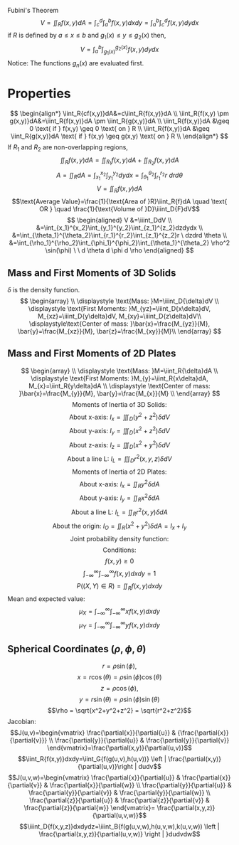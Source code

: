 Fubini's Theorem 
$$V=\iint_R{f(x,y)}dA=\int_c^d{\int_a^b{f(x,y)}}dxdy=\int_a^b{\int_c^d{f(x,y)}}dydx$$
if $R$ is defined by $a\leq x \leq b$ and $g_1(x) \leq y \leq g_2(x)$ then,
$$V=\int_a^b{\int_{g_1(x)}^{g_2(x)}{f(x,y)}}dydx$$
Notice: The functions $g_n(x)$ are evaluated first.
# Properties
$$
\begin{align*}
\iint_R{cf(x,y)}dA&=c\iint_R{f(x,y)}dA \\
\iint_R{f(x,y) \pm g(x,y)}dA&=\iint_R{f(x,y)}dA \pm \iint_R{g(x,y)}dA \\
\iint_R{f(x,y)}dA &\geq 0 \text{ if } f(x,y) \geq 0 \text{ on } R \\
\iint_R{f(x,y)}dA &\geq \iint_R{g(x,y)}dA \text{ if } f(x,y) \geq g(x,y) \text{ on } R \\ 
\end{align*}
$$
If $R_1$ and $R_2$ are non-overlapping regions, 
$$\iint_R{f(x,y)}dA=\iint_{R_1}{f(x,y)}dA+\iint_{R_2}{f(x,y)}dA$$
$$A=\iint_RdA=\int_{x_1}^{x_2}\int_{y_1}^{y_2}dydx=\int_{\theta_1}^{\theta_2}\int_{r_1}^{r_2}r\ drd \theta$$
$$V=\iint_R{f(x,y)}dA$$
$$\text{Average Value}=\frac{1}{\text{Area of }R}\iint_R{f}dA \quad \text{ OR } \quad \frac{1}{\text{Volume of }D}\iiint_D{F}dV$$
$$
\begin{aligned}
V &=\iiint_DdV \\ 
&=\int_{x_1}^{x_2}\int_{y_1}^{y_2}\int_{z_1}^{z_2}dzdydx \\
&=\int_{\theta_1}^{\theta_2}\int_{r_1}^{r_2}\int_{z_1}^{z_2}r \ dzdrd \theta \\
&=\int_{\rho_1}^{\rho_2}\int_{\phi_1}^{\phi_2}\int_{\theta_1}^{\theta_2} \rho^2 \sin(\phi) \ \ d \theta d \phi d \rho
\end{aligned}
$$
## Mass and First Moments of 3D Solids
$\delta$ is the density function.
$$
\begin{array} \\
\displaystyle \text{Mass: }M=\iiint_D{\delta}dV \\
\displaystyle \text{First Moments: }M_{yz}=\iiint_D{x\delta}dV, M_{xz}=\iiint_D{y\delta}dV, M_{xy}=\iiint_D{z\delta}dV\\
\displaystyle\text{Center of mass: }\bar{x}=\frac{M_{yz}}{M}, \bar{y}=\frac{M_{xz}}{M}, \bar{z}=\frac{M_{xy}}{M}\\
\end{array}
$$
## Mass and First Moments of 2D Plates
$$
\begin{array} \\
  \displaystyle  \text{Mass: }M=\iint_R{\delta}dA \\
  \displaystyle  \text{First Moments: }M_{y}=\iint_R{x\delta}dA, M_{x}=\iint_R{y\delta}dA \\ 
  \displaystyle  \text{Center of mass: }\bar{x}=\frac{M_{y}}{M}, \bar{y}=\frac{M_{x}}{M} \\
\end{array}
$$
$$\text{Moments of Inertia of 3D Solids:}$$
$$\text{About x-axis: }I_x=\iiint_D{(y^2+z^2)\delta}dV$$
$$\text{About y-axis: }I_y=\iiint_D{(x^2+z^2)\delta}dV$$
$$\text{About z-axis: }I_z=\iiint_D{(x^2+y^2)\delta}dV$$
$$\text{About a line L: }I_L=\iiint_D{r^2(x,y,z)\delta}dV$$
$$\text{Moments of Inertia of 2D Plates:}$$
$$\text{About x-axis: }I_x=\iint_R{y^2\delta}dA$$
$$\text{About y-axis: }I_y=\iint_R{x^2\delta}dA$$
$$\text{About a line L: }I_L=\iint_R{r^2(x,y)\delta}dA$$
$$\text{About the origin: }I_O=\iint_R{(x^2+y^2)\delta}dA=I_x+I_y$$
$$\text{Joint probability density function: }$$
$$\text{Conditions:}$$
$$f(x,y) \geq 0$$
$$\int_{-\infty}^{\infty}\int_{-\infty}^{\infty}f(x,y)dxdy=1$$
$$P((X,Y) \in R) = \iint_R f(x,y) dxdy$$
Mean and expected value:
$$\mu_X=\int_{-\infty}^{\infty}\int_{-\infty}^{\infty}xf(x,y)dxdy$$
$$\mu_Y=\int_{-\infty}^{\infty}\int_{-\infty}^{\infty}yf(x,y)dxdy$$
## Spherical Coordinates $(\rho, \phi, \theta)$
$$r=\rho \sin(\phi),$$		$$ x= r \cos(\theta)=\rho \sin(\phi)\cos(\theta)$$$$z=\rho \cos(\phi),$$		$$ y= r \sin(\theta)=\rho \sin(\phi)\sin(\theta)$$
$$\rho = \sqrt{x^2+y^2+z^2} = \sqrt{r^2+z^2}$$
Jacobian:
$$J(u,v)=\begin{vmatrix} \frac{\partial{x}}{\partial{u}} & {\frac{\partial{x}}{\partial{v}}} \\
 \frac{\partial{y}}{\partial{u}} & \frac{\partial{y}}{\partial{v}} \end{vmatrix}=\frac{\partial(x,y)}{\partial(u,v)}$$
$$\iint_R{f(x,y)}dxdy=\iint_G{f(g(u,v),h(u,v))} \left | \frac{\partial(x,y)}{\partial(u,v)}\right | dudv$$
$$J(u,v,w)=\begin{vmatrix} \frac{\partial{x}}{\partial{u}} & \frac{\partial{x}}{\partial{v}} & \frac{\partial{x}}{\partial{w}} \\
 \frac{\partial{y}}{\partial{u}} & \frac{\partial{y}}{\partial{v}} & \frac{\partial{y}}{\partial{w}} \\
\frac{\partial{z}}{\partial{u}} & \frac{\partial{z}}{\partial{v}} & \frac{\partial{z}}{\partial{w}} \end{vmatrix}= \frac{\partial(x,y,z)}{\partial(u,v,w)}$$
$$\iiint_D{f(x,y,z)}dxdydz=\iiint_B{f(g(u,v,w),h(u,v,w),k(u,v,w)) \left | \frac{\partial(x,y,z)}{\partial(u,v,w)} \right | }dudvdw$$